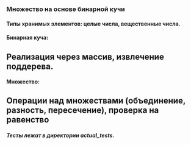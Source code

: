
### Множество на основе бинарной кучи
#### Типы хранимых элементов: целые числа, вещественные числа.
#### Бинарная кучa:
## Реализация через массив, извлечение поддерева.
#### Множество:
## Операции над множествами (объединение, разность, пересечение), проверка на равенство
##### Тесты лежат в директории actual_tests.

